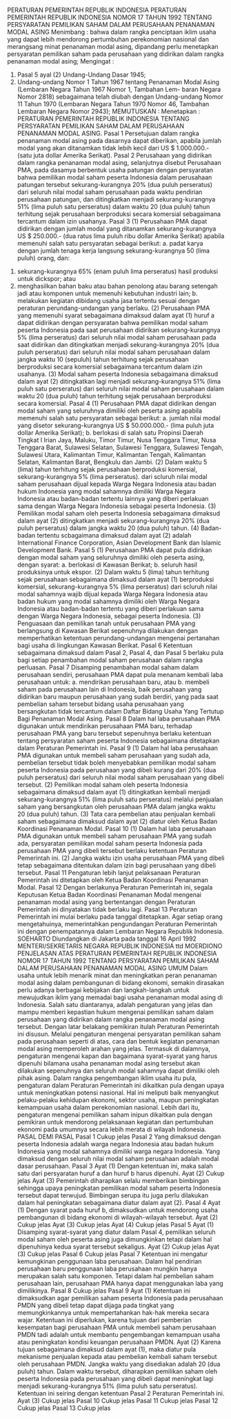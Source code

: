  PERATURAN PEMERINTAH REPUBLIK INDONESIA PERATURAN PEMERINTAH REPUBLIK INDONESIA NOMOR 17 TAHUN 1992 TENTANG PERSYARATAN PEMILIKAN SAHAM DALAM PERUSAHAAN PENANAMAN MODAL ASING
Menimbang :
 bahwa dalam rangka penciptaan iklim usaha yang dapat lebih mendorong pertumbuhan perekonomian nasional dan merangsang minat penanaman modal asing, dipandang perlu menetapkan persyaratan pemilikan saham pada perusahaan yang didirikan dalam rangka penanaman modal asing;
Mengingat :

1. Pasal 5 ayal (2) Undang-Undang Dasar 1945;
2. Undang-undang Nomor 1 Tahun 1967 tentang Penanaman Modal Asing (Lembaran Negara Tahun 1967 Nomor 1, Tambahan Lem- baran Negara Nomor 2818) sebagaimana telah diubah dengan Undang-undang Nomor 11 Tahun 1970 (Lembaran Negara Tahun 1970 Nomor 46, Tambahan Lembaran Negara Nomor 2943);
MEMUTUSKAN :
 Menetapkan : PERATURAN PEMERINTAH REPUBLIK INDONESIA TENTANG PERSYARATAN PEMILIKAN SAHAM DALAM PERUSAHAAN PENANAMAN MODAL ASING.
Pasal 1
Persetujuan dalam rangka penanaman modal asing pada dasarnya dapat diberikan, apabila jumlah modal yang akan ditanamkan tidak lebih kecil dari US $ 1.000.000.- (satu juta dollar Amerika Serikat).
Pasal 2
Perusahaan yang didirikan dalam rangka penanaman modal asing, selanjutnya disebut Perusahaan PMA, pada dasamya berbentuk usaha patungan dengan persyaratan bahwa pemilikan modal saham peserta Indonesia dalam perusahaan patungan tersebut sekurang-kurangnya 20% (dua puluh perseratus) dari seluruh nilai modal saham perusahaan pada waktu pendirian perusahaan patungan, dan ditingkatkan menjadi sekurang-kurangnya 51% (lima puluh satu perseratus) dalam waktu 20 (dua puluh) tahun terhitung sejak perusahaan berproduksi secara komersial sebagaimana tercantum dalam izin usahanya.
Pasal 3
(1) Perusahaan PMA dapat didirikan dengan jumlah modal yang ditanamkan sekurang-kurangnya US $ 250.000.- (dua ratus lima puluh ribu dollar Amerika Serikat) apabila memenuhi salah satu persyaratan sebagai berikut:
a. padat karya dengan jumlah tenaga kerja langsung sekurang-kurangnya 50 (lima puluh) orang, dan:
1) sekurang-kurangnya 65% (enam puluh lima perseratus) hasil produksi untuk dickspor; atau
2) menghasilkan bahan baku atau bahan penolong atau barang setengah jadi atau komponen untuk memenuhi kebutuhan industri lain;
b. melakukan kegiatan dibidang usaha jasa tertentu sesuai dengan peraturan perundang-undangan yang berlaku.
(2) Perusahaan PMA yang memenuhi syarat sebagaimana dimaksud dalam ayat (1) huruf a dapat didirikan dengan persyaratan bahwa pemilikan modal saham peserta Indonesia pada saat perusahaan didirikan sekurang-kurangnya 5% (lima perseratus) dari seluruh nilai modal saham perusahaan pada saat didirikan dan ditingkatkan menjadi sekurang-kurangnya 20% (dua puluh perseratus) dari seluruh nilai modal saham perusahaan dalam jangka waktu 10 (sepuluh) tahun terhitung sejak perusahaan berproduksi secara komersial sebagaimana tercantum dalam izin usahanya.
(3) Modal saham peserta Indonesia sebagaimana dimaksud dalam ayat (2) ditingkatkan lagi menjadi sekurang-kurangnya 51% (lima puluh satu perseratus) dari seluruh nilai modal saham perusahaan dalam waktu 20 (dua puluh) tahun terhitung sejak perusahaan berproduksi secara komersial.
Pasal 4
(1) Perusahaan PMA dapat didirikan dengan modal saham yang seluruhnya dimiliki oleh peserta asing apabila memenuhi salah satu persyaratan sebagai berikut:
a. jumlah nilai modal yang disetor sekurang-kurangnya US $ 50.000.000.- (lima puluh juta dollar Amerika Serikat);
b. berlokasi di salah satu Propinsi Daerah Tingkat I Irian Jaya, Maluku, Timor Timur, Nusa Tenggara Timur, Nusa Tenggara Barat, Sulawesi Selatan, Sulawesi Tenggara, Sulawesi Tengah, Sulawesi Utara, Kalimantan Timur, Kalimantan Tengah, Kalimantan Selatan, Kalimantan Barat, Bengkulu dan Jambi.
(2) Dalam waktu 5 (lima) tahun terhitung sejak perusahaan berproduksi komersial, sekurang-kurangnya 5% (lima perseratus). dari scluruh nilai modal saham perusahaan dijual kepada Warga Negara Indonesia atau badan hukum Indonesia yang modal sahamnya dimiliki Warga Negara Indonesia atau badan-badan tertentu lainnya yang diberi perlakuan sama dengan Warga Negara Indonesia sebagai peserta Indonesia.
(3) Pemilikan modal saham oleh peserta Indonesia sebagaimana dimaksud dalam ayat (2) ditingkatkan menjadi sekurang-kurangnya 20% (dua puluh perseratus) dalam jangka waktu 20 (dua puluh) tahun.
(4) Badan-badan tertentu scbagaimana dimaksud dalam ayat (2) adalah International Finance Corporation, Asian Development Bank dan Islamic Development Bank.
Pasal 5
(1) Perusahaan PMA dapat pula didirikan dengan modal saham yang seluruhnya dimiliki oleh peserta asing, dengan syarat:
a. berlokasi di Kawasan Berikat;
b. seluruh hasil produksinya untuk ekspor.
(2) Dalam waktu 5 (lima) tahun terhitung sejak perusahaan sebagaimana dimaksud dalam ayat (1) berproduksi komersial, sekurang-kurangnya 5% (lima perseratus) dari scluruh nilai modal sahamnya wajib dijual kepada Warga Negara Indonesia atau badan hukum yang modal sahamnya dimiliki oleh Warga Negara Indonesia atau badan-badan tertentu yang diberi perlakuan sama dengan Warga Negara Indonesia, sebagai peserta Indonesia.
(3) Penguasaan dan pemilikan tanah untuk perusahaan PMA yang berlangsung di Kawasan Berikat sepenuhnya dilakukan dengan memperhatikan ketentuan perundang-undangan mengenai pertanahan bagi usaha di lingkungan Kawasan Berikat.
Pasal 6
Ketentuan sebagaimana dimaksud dalam Pasal 2, Pasal 4, dan Pasal 5 berlaku pula bagi setiap penambahan modal saham perusahaan dalam rangka perluasan.
Pasal 7
Disamping penambahan modal saham dalam perusahaan sendiri, perusahaan PMA dapat pula menanam kembali laba perusahaan untuk:
a. mendirikan perusahaan baru, atau b. membeli saham pada perusahaan lain di Indonesia, baik perusahaan yang didirikan baru maupun perusahaan yang sudah berdiri, yang pada saat pembelian saham tersebut bidang usaha perusahaan yang bersangkutan tidak tercantum dalam Daftar Bidang Usaha Yang Tertutup Bagi Penanaman Modal Asing.
Pasal 8
Dalam hal laba perusahaan PMA digunakan untuk mendirikan perusahaan PMA baru, terhadap perusahaan PMA yang baru tersebut sepenuhnya berlaku ketentuan tentang persyaratan saham peserta Indonesia sebagaimana ditetapkan dalam Peraturan Pemerintah ini.
Pasal 9
(1) Dalam hal laba perusahaan PMA digunakan untuk membeli saham perusahaan yang sudah ada, pembelian tersebut tidak boleh menyebabkan pemilikan modal saham peserta Indonesia pada perusahaan yang dibeli kurang dari 20% (dua puluh perseratus) dari seluruh nilai modal saham perusahaan yang dibeli tersebut.
(2) Pemilikan modal saham oleh peserta Indonesia sebagaimana dimaksud dalam ayat (1) ditingkatkan kembali menjadi sekurang-kurangnya 51% (lima puluh satu perseratus) melalui penjualan saham yang bersangkutan oleh perusahaan PMA dalam jangka waktu 20 (dua puluh) tahun.
(3) Tata cara pembelian atau penjualan kembali saham sebagaimana dimaksud dalam ayat (2) diatur oleh Ketua Badan Koordinasi Penanaman Modal.
Pasal 10
(1) Dalam hal laba perusahaan PMA digunakan untuk membeli saham perusahaan PMA yang sudah ada, persyaratan pemilikan modal saham peserta Indonesia pada perusahaan PMA yang dibeli tersebut berlaku ketentuan Peraturan Pemerintah ini.
(2) Jangka waktu izin usaha perusahaan PMA yang dibeli tetap sebagaimana ditentukan dalam izin bagi perusahaan yang dibeli tersebut.
Pasal 11
Pengaturan lebih lanjut pelaksanaan Peraturan Pemerintah ini ditetapkan oleh Ketua Badan Koordinasi Penanaman Modal.
Pasal 12
Dengan berlakunya Peraturan Pemerintah ini, segala Keputusan Ketua Badan Koordinasi Penanaman Modal mengenai penanaman modal asing yang bertentangan dengan Peraturan Pemerintah ini dinyatakan tidak berlaku lagi.
Pasal 13
Peraturan Pemerintah ini mulai berlaku pada tanggal ditetapkan.
Agar setiap orang mengetahuinya, memerintahkan pengundangan Peraturan Pemerintah ini dengan penempatannya dalam Lembaran Negara Republik Indonesia. SOEHARTO Diundangkan di Jakarta pada tanggal 16 April 1992 MENTERI/SEKRETARIS NEGARA REPUBLIK INDONESIA ttd MOERDIONO PENJELASAN ATAS PERATURAN PEMERINTAH REPUBLIK INDONESIA NOMOR 17 TAHUN 1992 TENTANG PERSYARATAN PEMILIKAN SAHAM DALAM PERUSAHAAN PENANAMAN MODAL ASING UMUM Dalam usaha untuk lebih menarik minat dan meningkatkan peran penanaman modal asing dalam pembangunan di bidang ekonomi, semakin dirasakan perlu adanya berbagai kebijakan dan langkah-langkah untuk mewujudkan iklim yang memadai bagi usaha penanaman modal asing di Indonesia. Salah satu diantaranya, adalah pengaturan yang jelas dan mampu memberi kepastian hukum mengenai pemilikan saham dalam perusahaan yang didirikan dalam rangka penanaman modal asing tersebut. Dengan latar belakang pemikiran itulah Peraturan Pemerintah ini disusun. Melalui pengaturan mengenai persyaratan pemilikan saham pada perusahaan seperti di atas, cara dan bentuk kegiatan penanaman modal asing memperoleh arahan yang jelas. Termasuk di dalamnya, pengaturan mengenai kapan dan bagaimana syarat-syarat yang harus dipenuhi bilamana usaha penanaman modal asing tersebut akan dilakukan sepenuhnya dan seluruh modal sahamnya dapat dimiliki oleh pihak asing. Dalam rangka pengembangan iklim usaha itu pula, pengaturan dalam Peraturan Pemerintah ini dikaitkan pula dengan upaya untuk meningkatkan potensi nasional. Hal ini meliputi baik menyangkut pelaku-pelaku kehidupan ekonomi, sektor usaha, maupun peningkatan kemampuan usaha dalam perekonomian nasional. Lebih dari itu, pengaturan mengenai pemilikan saham inipun dikaitkan pula dengan pemikiran untuk mendorong pelaksanaan kegiatan dan pertumbuhan ekonomi pada umumnya secara lebih merata di wilayah Indonesia. PASAL DEMI PASAL
Pasal 1
Cukup jelas
Pasal 2
Yang dimaksud dengan peserta Indonesia adalah warga negara Indonesia atau badan hukum Indonesia yang modal sahamnya dimiliki warga negara Indonesia. Yang dimaksud dengan seluruh nilai modal saham perusahaan adalah modal dasar perusahaan.
Pasal 3
Ayat (1) Dengan ketentuan ini, maka salah satu dari persyaratan huruf a dan huruf b harus dipenuhi. Ayat (2) Cukup jelas Ayat (3) Pemerintah diharapkan selalu memberikan bimbingan sehingga upaya peningkatan pemilikan modal saham peserta Indonesia tersebut dapat terwujud. Bimbingan serupa itu juga perlu dilakukan dalam hal peningkatan sebagaimana diatur dalam ayat (2).
Pasal 4
Ayat (1) Dengan syarat pada huruf b, dimaksudkan untuk mendorong usaha pembangunan di bidang ekonomi di wilayah-wilayah tersebut. Ayat (2) Cukup jelas Ayat (3) Cukup jelas Ayat (4) Cukup jelas
Pasal 5
Ayat (1) Disamping syarat-syarat yang diatur dalam Pasal 4, pemilikan seluruh modal saham oleh peserta asing juga dimungkinkan tetapi dalam hal dipenuhinya kedua syarat tersebut sekaligus. Ayat (2) Cukup jelas Ayat (3) Cukup jelas
Pasal 6
Cukup jelas
Pasal 7
Ketentuan ini mengatur kemungkinan penggunaan laba perusahaan. Dalam hal pendirian perusahaan baru penggunaan laba perusahaan mungkin hanya merupakan salah satu komponen. Tetapi dalam hal pembelian saham perusahaan lain, perusahaan PMA hanya dapat menggunakan laba yang dimilikinya.
Pasal 8
Cukup jelas
Pasal 9
Ayat (1) Ketentuan ini dimaksudkan agar pemilikan saham peserta Indonesia pada perusahaan PMDN yang dibeli tetap dapat dijaga pada tingkat yang memungkinkannya untuk mempertahankan hak-hak mereka secara wajar. Ketentuan ini diperlukan, karena tujuan dari pemberian kesempatan bagi perusahaan PMA untuk membeli saham perusahaan PMDN tadi adalah untuk membantu pengembangan kemampuan usaha atau peningkatan kondisi keuangan perusahaan PMDN. Ayat (2) Karena tujuan sebagaimana dimaksud dalam ayat (1), maka diatur pula mekanisme penjualan kepada atau pembelian kembali saham tersebut oleh perusahaan PMDN. Jangka waktu yang disediakan adalah 20 (dua puluh) tahun. Dalam waktu tersebut, diharapkan pemilikan saham oleh peserta Indonesia pada perusahaan yang dibeli dapat meningkat lagi menjadi sekurang-kurangnya 51% (lima puluh satu perseratus). Ketentuan ini seiring dengan ketentuan Pasal 2 Peraturan Pemerintah ini. Ayat (3) Cukup jelas
Pasal 10
Cukup jelas
Pasal 11
Cukup jelas
Pasal 12
Cukup jelas
Pasal 13
Cukup jelas